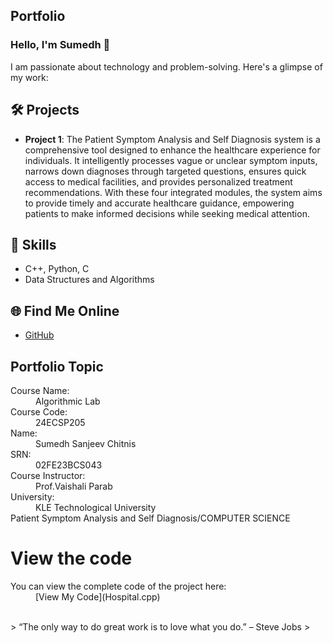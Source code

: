 ## Portfolio

### Hello, I'm Sumedh 👋

I am passionate about technology and problem-solving. Here's a glimpse of my work:

## 🛠️ Projects
- **Project 1**: The Patient Symptom Analysis and Self Diagnosis system is a comprehensive tool designed to enhance the healthcare experience for individuals. It intelligently processes vague or unclear symptom inputs, narrows down diagnoses through targeted questions, ensures quick access to medical facilities, and provides personalized treatment recommendations. With these four integrated modules, the system aims to provide timely and accurate healthcare guidance, empowering patients to make informed decisions while seeking medical attention.



## 🚀 Skills
- C++, Python, C
- Data Structures and Algorithms

## 🌐 Find Me Online
- [GitHub](https://github.com/Sumedh777c)


## Portfolio Topic

<dl>
<dt>Course Name:</dt>
<dd>Algorithmic Lab</dd>
<dt>Course Code:</dt>
<dd>24ECSP205</dd>
<dt>Name:</dt>
<dd>Sumedh Sanjeev Chitnis</dd>
<dt>SRN:</dt>
<dd>02FE23BCS043</dd>
<dt>Course Instructor:</dt>
<dd>Prof.Vaishali Parab</dd>
<dt>University:</dt>
<dd>KLE Technological University</dd>
<dt>Patient Symptom Analysis and Self Diagnosis/COMPUTER SCIENCE</dt>

# View the code
<dt>You can view the complete code of the project here:</dt>
<dd>[View My Code](Hospital.cpp)</dd>
</dl>

<br> 
> “The only way to do great work is to love what you do.” – Steve Jobs
>
